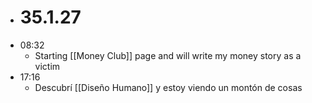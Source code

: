 - # 35.1.27
- 08:32
	- Starting [[Money Club]] page and will write my money story as a victim
- 17:16
	- Descubrí [[Diseño Humano]] y estoy viendo un montón de cosas